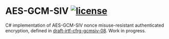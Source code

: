# AES-GCM-SIV [![license][license-shield]][license-link]

C# implementation of AES-GCM-SIV nonce misuse-resistant authenticated encryption, defined in [draft-irtf-cfrg-gcmsiv-08].
Work in progress.

[license-shield]: https://img.shields.io/badge/license-MIT-blue.svg?style=flat
[license-link]: https://github.com/metalnem/aes-gcm-siv/blob/master/LICENSE
[draft-irtf-cfrg-gcmsiv-08]: https://tools.ietf.org/html/draft-irtf-cfrg-gcmsiv-08
